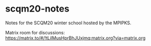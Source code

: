 # scqm20-notes
Notes for the SCQM20 winter school hosted by the MPIPKS. 

Matrix room for discussions: https://matrix.to/#/!tLilMusHprBhJUxjmq:matrix.org?via=matrix.org
